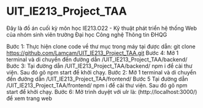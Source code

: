 # UIT_IE213_Project_TAA
Đây là đồ án cuối kỳ môn học IE213.O22 - Kỹ thuật phát triển hệ thống Web của nhóm sinh viên trường Đại học Công nghệ Thông tin ĐHQG


Bước 1: Thực hiện clone code về thư mục trong máy tại được dẫn:  git clone https://github.com/Lamcam/UIT_IE213_Project_TAA.git
Bước 4: Mở 1 terminal và di chuyển đến đường dẫn /UIT_IE213_Project_TAA/backend/
Bước 3: Tại đường dẫn /UIT_IE213_Project_TAA/backend/ npm i để cài thư viện. Sau đó gõ npm start để khởi chạy.
Bước 2: Mở 1 terminal và di chuyển đến đường dẫn /UIT_IE213_Project_TAA/frontend/
Bước 5 Tại đường dẫn /UIT_IE213_Project_TAA/frontend/ npm i để cài thư viện. Sau đó gõ npm start để khởi chạy.
Bước 6: Mở trình duyệt với ulr là: (http://localhost:3000/) để xem trang web